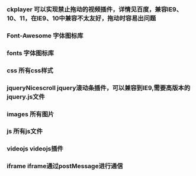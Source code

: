 ### ckplayer 可以实现禁止拖动的视频插件，详情见百度，兼容IE9、10、11，在IE9、10中兼容不太友好，拖动时容易出问题
### Font-Awesome 字体图标库
### fonts 字体图标库
### css 所有css样式
### jqueryNicescroll  jquery滚动条插件，可以兼容到IE9,需要高版本的jquery.js文件
### images 所有图片
### js 所有js文件
### videojs videojs插件
### iframe iframe通过postMessage进行通信
